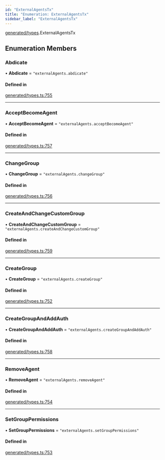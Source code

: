 ```yaml
---
id: "ExternalAgentsTx"
title: "Enumeration: ExternalAgentsTx"
sidebar_label: "ExternalAgentsTx"
---
```


[generated/types](../../../../modules/Generated/Types/Types.md).ExternalAgentsTx

## Enumeration Members

### Abdicate

• **Abdicate** = ``"externalAgents.abdicate"``

#### Defined in

[generated/types.ts:755](https://github.com/PolymeshAssociation/polymesh-sdk/blob/0dbd0ebd0/src/generated/types.ts#L755)

___

### AcceptBecomeAgent

• **AcceptBecomeAgent** = ``"externalAgents.acceptBecomeAgent"``

#### Defined in

[generated/types.ts:757](https://github.com/PolymeshAssociation/polymesh-sdk/blob/0dbd0ebd0/src/generated/types.ts#L757)

___

### ChangeGroup

• **ChangeGroup** = ``"externalAgents.changeGroup"``

#### Defined in

[generated/types.ts:756](https://github.com/PolymeshAssociation/polymesh-sdk/blob/0dbd0ebd0/src/generated/types.ts#L756)

___

### CreateAndChangeCustomGroup

• **CreateAndChangeCustomGroup** = ``"externalAgents.createAndChangeCustomGroup"``

#### Defined in

[generated/types.ts:759](https://github.com/PolymeshAssociation/polymesh-sdk/blob/0dbd0ebd0/src/generated/types.ts#L759)

___

### CreateGroup

• **CreateGroup** = ``"externalAgents.createGroup"``

#### Defined in

[generated/types.ts:752](https://github.com/PolymeshAssociation/polymesh-sdk/blob/0dbd0ebd0/src/generated/types.ts#L752)

___

### CreateGroupAndAddAuth

• **CreateGroupAndAddAuth** = ``"externalAgents.createGroupAndAddAuth"``

#### Defined in

[generated/types.ts:758](https://github.com/PolymeshAssociation/polymesh-sdk/blob/0dbd0ebd0/src/generated/types.ts#L758)

___

### RemoveAgent

• **RemoveAgent** = ``"externalAgents.removeAgent"``

#### Defined in

[generated/types.ts:754](https://github.com/PolymeshAssociation/polymesh-sdk/blob/0dbd0ebd0/src/generated/types.ts#L754)

___

### SetGroupPermissions

• **SetGroupPermissions** = ``"externalAgents.setGroupPermissions"``

#### Defined in

[generated/types.ts:753](https://github.com/PolymeshAssociation/polymesh-sdk/blob/0dbd0ebd0/src/generated/types.ts#L753)
